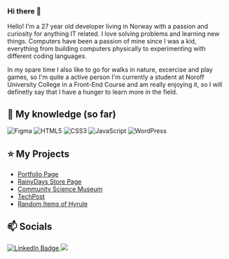 ### Hi there 👋
Hello! I'm a 27 year old developer living in Norway with a passion and curiosity for anything IT related. I love solving problems and learning new things. Computers have been a passion of mine since I was a kid, everything from building computers physically to experimenting with different coding languages.

In my spare time I also like to go for walks in nature, excercise and play games, so I'm quite a active person I'm currently a student at Noroff University College in a Front-End Course and am really enjoying it, so I will definetly say that I have a hunger to learn more in the field. 

## 📃 My knowledge (so far)
![Figma](https://img.shields.io/badge/figma-%23F24E1E.svg?style=for-the-badge&logo=figma&logoColor=white)
![HTML5](https://img.shields.io/badge/html5-%23E34F26.svg?style=for-the-badge&logo=html5&logoColor=white)
![CSS3](https://img.shields.io/badge/css3-%231572B6.svg?style=for-the-badge&logo=css3&logoColor=white)
![JavaScript](https://img.shields.io/badge/javascript-%23323330.svg?style=for-the-badge&logo=javascript&logoColor=%23F7DF1E)
![WordPress](https://img.shields.io/badge/WordPress-%23117AC9.svg?style=for-the-badge&logo=WordPress&logoColor=white)

## ⭐ My Projects
- [Portfolio Page](https://sindre-portfolio.netlify.app/)
- [RainyDays Store Page](https://github.com/ESPR07/Cross-Course-Assignment-Noroff)
- [Community Science Museum](https://github.com/ESPR07/Noroff-Semester-Project-1)
- [TechPost](https://github.com/ESPR07/Project-Exam-1)
- [Random Items of Hyrule](https://github.com/ESPR07/Noroff-Javascript-1-Course-Assignment)

## 📫 Socials
<div id="badges">
  <a href="https://www.linkedin.com/in/sindre-str%C3%B8ms%C3%A6ther-der%C3%A5s-212353249/">
    <img src="https://img.shields.io/badge/LinkedIn-blue?style=for-the-badge&logo=linkedin&logoColor=white" alt="LinkedIn Badge"/>
  </a>
  <a href="mailto: sinder009@gmail.com">
    <img src="https://img.shields.io/badge/Gmail-D14836?style=for-the-badge&logo=gmail&logoColor=white">
  </a>
</div>
<!--
**ESPR07/ESPR07** is a ✨ _special_ ✨ repository because its `README.md` (this file) appears on your GitHub profile.

Here are some ideas to get you started:

- 🔭 I’m currently working on ...
- 🌱 I’m currently learning ...
- 👯 I’m looking to collaborate on ...
- 🤔 I’m looking for help with ...
- 💬 Ask me about ...
- 📫 How to reach me: ...
- 😄 Pronouns: ...
- ⚡ Fun fact: ...
-->
